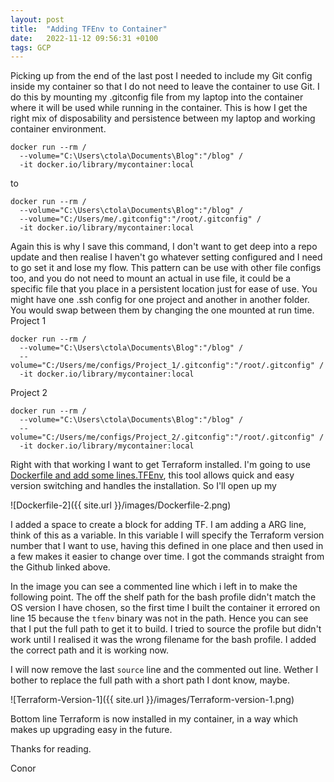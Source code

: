 ```yaml
---
layout: post
title:  "Adding TFEnv to Container"
date:   2022-11-12 09:56:31 +0100
tags: GCP
---
```


Picking up from the end of the last post I needed to include my Git config inside my container so that I do not need to leave the container to use Git. I do this by mounting my .gitconfig file from my laptop into the container where it will be used while running in the container. This is how I get the right mix of disposability and persistence between my laptop and working container environment. 

```
docker run --rm /
  --volume="C:\Users\ctola\Documents\Blog":"/blog" /
  -it docker.io/library/mycontainer:local
```
to
```
docker run --rm /
  --volume="C:\Users\ctola\Documents\Blog":"/blog" /
  --volume="C:/Users/me/.gitconfig":"/root/.gitconfig" /
  -it docker.io/library/mycontainer:local
```

Again this is why I save this command, I don't want to get deep into a repo update and then realise I haven't go whatever setting configured and I need to go set it and lose my flow. This pattern can be use with other file configs too, and you do not need to mount an actual in use file, it could be a specific file that you place in a persistent location just for ease of use. You might have one .ssh config for one project and another in another folder. You would swap between them by changing the one mounted at run time.
Project 1
```
docker run --rm /
  --volume="C:\Users\ctola\Documents\Blog":"/blog" /
  --volume="C:/Users/me/configs/Project_1/.gitconfig":"/root/.gitconfig" /
  -it docker.io/library/mycontainer:local
```
Project 2
```
docker run --rm /
  --volume="C:\Users\ctola\Documents\Blog":"/blog" /
  --volume="C:/Users/me/configs/Project_2/.gitconfig":"/root/.gitconfig" /
  -it docker.io/library/mycontainer:local
```

Right with that working I want to get Terraform installed. I'm going to use [Dockerfile and add some lines.TFEnv](https://github.com/tfutils/tfenv), this tool allows quick and easy version switching and handles the installation. So I'll open up my 

![Dockerfile-2]({{ site.url }}/images/Dockerfile-2.png)

I added a space to create a block for adding TF. I am adding a ARG line, think of this as a variable. In this variable I will specify the Terraform version number that I want to use, having this defined in one place and then used in a few makes it easier to change over time. I got the commands straight from the Github linked above.

In the image you can see a commented line which i left in to make the following point. The off the shelf path for the bash profile didn't match the OS version I have chosen, so the first time I built the container it errored on line 15 because the `tfenv` binary was not in the path. Hence you can see that I put the full path to get it to build. I tried to source the profile but didn't work until I realised it was the wrong filename for the bash profile. I added the correct path and it is working now.

I will now remove the last `source` line and the commented out line. Wether I bother to replace the full path with a short path I dont know, maybe.

![Terraform-Version-1]({{ site.url }}/images/Terraform-version-1.png)

Bottom line Terraform is now installed in my container, in a way which makes up upgrading easy in the future.

Thanks for reading.

Conor